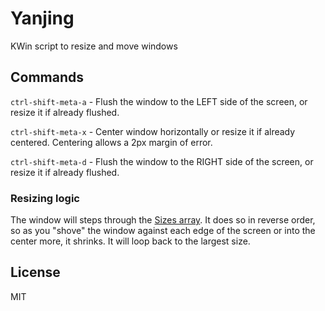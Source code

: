 # Yanjing

KWin script to resize and move windows

## Commands 

`ctrl-shift-meta-a` - Flush the window to the LEFT side of the screen, or
resize it if already flushed.

`ctrl-shift-meta-x` - Center window horizontally or resize it if already
centered. Centering allows a 2px margin of error.

`ctrl-shift-meta-d` - Flush the window to the RIGHT side of the screen, or
resize it if already flushed.

### Resizing logic

The window will steps through the [Sizes array](./contents/code/main.js).
It does so in reverse order, so as you "shove" the window against each edge of
the screen or into the center more, it shrinks. It will loop back to the
largest size.

## License

MIT
